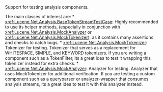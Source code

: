 ﻿
<!--
 Licensed to the Apache Software Foundation (ASF) under one or more
 contributor license agreements.  See the NOTICE file distributed with
 this work for additional information regarding copyright ownership.
 The ASF licenses this file to You under the Apache License, Version 2.0
 (the "License"); you may not use this file except in compliance with
 the License.  You may obtain a copy of the License at

     http://www.apache.org/licenses/LICENSE-2.0

 Unless required by applicable law or agreed to in writing, software
 distributed under the License is distributed on an "AS IS" BASIS,
 WITHOUT WARRANTIES OR CONDITIONS OF ANY KIND, either express or implied.
 See the License for the specific language governing permissions and
 limitations under the License.
-->

Support for testing analysis components.

 The main classes of interest are: * <xref:Lucene.Net.Analysis.BaseTokenStreamTestCase>: Highly recommended to use its helper methods, (especially in conjunction with <xref:Lucene.Net.Analysis.MockAnalyzer> or <xref:Lucene.Net.Analysis.MockTokenizer>), as it contains many assertions and checks to catch bugs. * <xref:Lucene.Net.Analysis.MockTokenizer>: Tokenizer for testing. Tokenizer that serves as a replacement for WHITESPACE, SIMPLE, and KEYWORD tokenizers. If you are writing a component such as a TokenFilter, its a great idea to test it wrapping this tokenizer instead for extra checks. * <xref:Lucene.Net.Analysis.MockAnalyzer>: Analyzer for testing. Analyzer that uses MockTokenizer for additional verification. If you are testing a custom component such as a queryparser or analyzer-wrapper that consumes analysis streams, its a great idea to test it with this analyzer instead. 